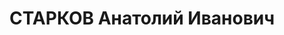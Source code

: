 ---
title: СТАРКОВ Анатолий Иванович
description: 'род. 1904, п. Майкор, Чермозский р-н, Пермская обл., русский, обр: начальное.
  Род занятий: Пермский горсовет, зам. председателя, прож: г. Пермь. Арест. 16.07.1937.
  Приговор: 15.01.1938, обв.: КРПО, вред., терр. - ВМН, конфискация имущества. Реабилитация
  - Военная коллегия ВС СССР'
---